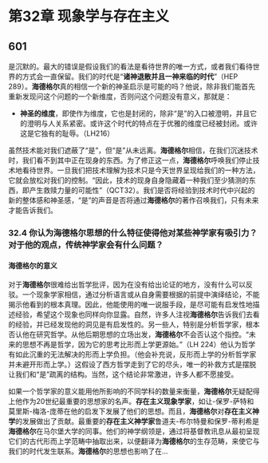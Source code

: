 # 第32章 现象学与存在主义

## 601

是沉默的。最大的错误是假设我们的看法是看待世界的唯一方式，或者我们看待世界的方式会一直保留。我们的时代是“**诸神退散并且一神来临的时代**”（HEP 289）。**海德格尔**真的相信一个新的神圣启示是可能的吗？他说，除非我们能首先重新发现问这个问题的一个新维度，否则问这个问题没有意义，那就是：

- **神圣的维度**，即使作为维度，它也是封闭的，除非“是”的入口被澄明，并且它的澄明与人关系紧密。或许这个时代的特点在于优雅的维度已经被封闭。或许这是它独有的耻辱。（LH216）

虽然技术能对我们遮蔽了“是”，但“是”从未远离。**海德格尔**相信，在我们沉迷技术时，我们看不到其中正在现身的东西。为了修正这一点，**海德格尔**呼唤我们停止技术地看待世界。一旦我们把技术理解为技术只是今天世界呈现给我们的一种方法，它就会放松对我们的控制。“因此，技术的现身自身隐藏着一种我们至少猜测的东西，即产生救赎力量的可能性”（QCT32）。我们是否将经验到技术时代中兴起的新的整体感和神圣感，“是”的声音是否将通过**海德格尔**的著作召唤我们，只有未来才能告诉我们。

### 32.4 你认为**海德格尔**思想的什么特征使得他对某些神学家有吸引力？对于他的观点，传统神学家会有什么问题？

#### **海德格尔的意义**

对于**海德格尔**很难给出哲学批评，因为在没有给出论证的地方，没有什么可以反驳。一个现象学家相信，通过分析语言或从自身需要根据的前提中演绎结论，不能揭示他看到的根本真理。因此，他能使用的唯一说服手段，是尽可能有启发性地描述经验，希望这个现象也同样向你显露。自然，许多人注视**海德格尔**告诉我们去看的经验，并已经发现他的洞见是有启发性的。另一些人，特别是分析哲学家，根本否认他在研究哲学。从他后期思想的立场出发，**海德格尔**不会否认这个指控。“未来的思想不再是哲学，因为它的思考比形而上学更源始。”（LH 224）他认为哲学有如此沉重的无法解决的形而上学负担。（他会补充说，反形而上学的分析哲学家并未避开形而上学。）这假设了西方哲学走到了它的尽头，唯一的补救方式是摆脱让我们和“是”疏离的结构。当然，这个结论非常激进，许多人都不愿接受。

如果一个哲学家的意义能用他所影响的不同学科的数量来衡量，**海德格尔**无疑配得上他作为20世纪最重要的思想家的名声。**存在主义现象学家**，如让-保罗-萨特和莫里斯-梅洛-庞蒂在他的启发下发展了他们的思想。而且，**海德格尔**对**存在主义神学**的发展做出了贡献。最重要的**存在主义神学家**鲁道夫-布尔特曼和保罗-蒂利希是**海德格尔**在马尔堡大学的同事。他们的神学纲领是，通过将基督教讯息从最初呈现它们的古代形而上学范畴中抽取出来，以便翻译为**海德格尔**的生存范畴，来使它与我们的时代发生联系。**海德格尔**的思想也影响了在...